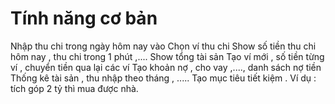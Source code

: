# Tính năng cơ bản
Nhập thu chi trong ngày hôm nay vào
Chọn ví thu chi
Show số tiền thu chi hôm nay , thu chi trong 1 phút ,....
Show tổng tài sản
Tạo ví mới , số tiền từng ví , chuyển tiền qua lại các ví
Tạo khoản nợ , cho vay ,...., danh sách nợ tiền 
Thống kê tài sản , thu nhập theo tháng , .....
Tạo mục tiêu tiết kiệm . Ví dụ : tích góp 2 tỷ thì mua được nhà.
